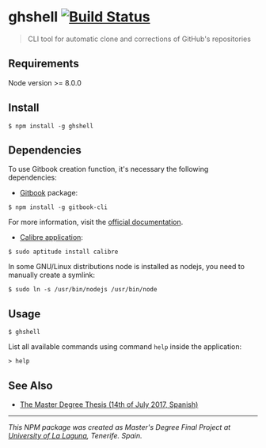 # ghshell [![Build Status](https://travis-ci.org/ULL-ESIT-GRADOII-TFG/ghshell.svg?branch=master)](https://travis-ci.org/ULL-ESIT-GRADOII-TFG/ghshell)

> CLI tool for automatic clone and corrections of GitHub's repositories


## Requirements

Node version >= 8.0.0


## Install

```
$ npm install -g ghshell
```

## Dependencies

To use Gitbook creation function, it's necessary the following dependencies:

* [Gitbook](https://www.gitbook.com) package: 

```
$ npm install -g gitbook-cli
``` 

For more information, visit the [official documentation](https://github.com/GitbookIO/gitbook/blob/master/docs/setup.md).


* [Calibre application](https://calibre-ebook.com/download):

```
$ sudo aptitude install calibre
```

In some GNU/Linux distributions node is installed as nodejs, you need to manually create a symlink:

```
$ sudo ln -s /usr/bin/nodejs /usr/bin/node
```

## Usage

```
$ ghshell
```

List all available commands using command ``help`` inside the application:

```
> help
```

## See Also


* [The Master Degree Thesis (14th of July 2017, Spanish)](https://github.com/ULL-ESIT-GRADOII-TFG/ghshell/blob/master/docs/memoria-ghshell.pdf)


***

_This NPM package was created as Master's Degree Final Project at [University of La Laguna](https://www.ull.es/), Tenerife. Spain._
